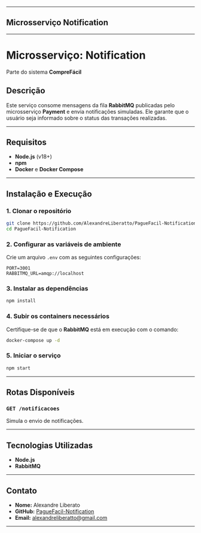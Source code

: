 
---

## **Microsserviço Notification**

---

# Microsserviço: Notification  
Parte do sistema **CompreFácil**

## **Descrição**

Este serviço consome mensagens da fila **RabbitMQ** publicadas pelo microsserviço **Payment** e envia notificações simuladas. Ele garante que o usuário seja informado sobre o status das transações realizadas.

---

## **Requisitos**

- **Node.js** (v18+)  
- **npm**  
- **Docker** e **Docker Compose**

---

## **Instalação e Execução**

### 1. Clonar o repositório
```bash
git clone https://github.com/AlexandreLiberatto/PagueFacil-Notification.git
cd PagueFacil-Notification
```

### 2. Configurar as variáveis de ambiente
Crie um arquivo `.env` com as seguintes configurações:

```
PORT=3001
RABBITMQ_URL=amqp://localhost
```

### 3. Instalar as dependências
```bash
npm install
```

### 4. Subir os containers necessários
Certifique-se de que o **RabbitMQ** está em execução com o comando:

```bash
docker-compose up -d
```

### 5. Iniciar o serviço
```bash
npm start
```

---

## **Rotas Disponíveis**

### `GET /notificacoes`
Simula o envio de notificações.

---

## **Tecnologias Utilizadas**

- **Node.js**  
- **RabbitMQ**  

---

## **Contato**

- **Nome:** Alexandre Liberato  
- **GitHub:** [PagueFacil-Notification](https://github.com/AlexandreLiberatto/PagueFacil-Notification)  
- **Email:** alexandreliberatto@gmail.com  

---
